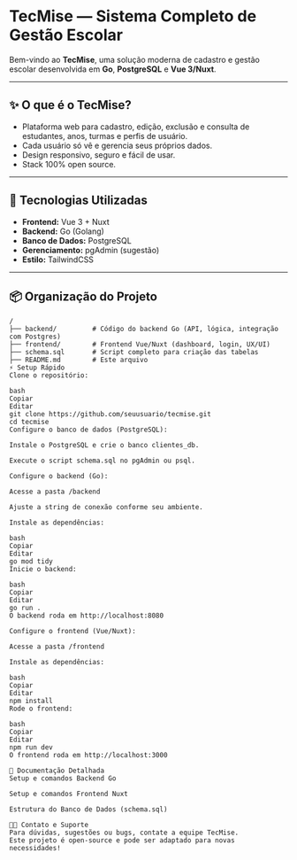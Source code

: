 # TecMise — Sistema Completo de Gestão Escolar

Bem-vindo ao **TecMise**, uma solução moderna de cadastro e gestão escolar desenvolvida em **Go**, **PostgreSQL** e **Vue 3/Nuxt**.

---

## ✨ O que é o TecMise?

- Plataforma web para cadastro, edição, exclusão e consulta de estudantes, anos, turmas e perfis de usuário.
- Cada usuário só vê e gerencia seus próprios dados.
- Design responsivo, seguro e fácil de usar.
- Stack 100% open source.

---

## 🚀 Tecnologias Utilizadas

- **Frontend:** Vue 3 + Nuxt
- **Backend:** Go (Golang)
- **Banco de Dados:** PostgreSQL
- **Gerenciamento:** pgAdmin (sugestão)
- **Estilo:** TailwindCSS

---

## 📦 Organização do Projeto

```text
/
├── backend/         # Código do backend Go (API, lógica, integração com Postgres)
├── frontend/        # Frontend Vue/Nuxt (dashboard, login, UX/UI)
├── schema.sql       # Script completo para criação das tabelas
├── README.md        # Este arquivo
⚡ Setup Rápido
Clone o repositório:

bash
Copiar
Editar
git clone https://github.com/seuusuario/tecmise.git
cd tecmise
Configure o banco de dados (PostgreSQL):

Instale o PostgreSQL e crie o banco clientes_db.

Execute o script schema.sql no pgAdmin ou psql.

Configure o backend (Go):

Acesse a pasta /backend

Ajuste a string de conexão conforme seu ambiente.

Instale as dependências:

bash
Copiar
Editar
go mod tidy
Inicie o backend:

bash
Copiar
Editar
go run .
O backend roda em http://localhost:8080

Configure o frontend (Vue/Nuxt):

Acesse a pasta /frontend

Instale as dependências:

bash
Copiar
Editar
npm install
Rode o frontend:

bash
Copiar
Editar
npm run dev
O frontend roda em http://localhost:3000

🔗 Documentação Detalhada
Setup e comandos Backend Go

Setup e comandos Frontend Nuxt

Estrutura do Banco de Dados (schema.sql)

👨‍💻 Contato e Suporte
Para dúvidas, sugestões ou bugs, contate a equipe TecMise.
Este projeto é open-source e pode ser adaptado para novas necessidades!
